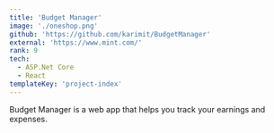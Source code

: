 ```yaml
---
title: 'Budget Manager'
image: './oneshop.png'
github: 'https://github.com/karimit/BudgetManager'
external: 'https://www.mint.com/'
rank: 9
tech:
  - ASP.Net Core
  - React
templateKey: 'project-index'
---
```


Budget Manager is a web app that helps you track your earnings and expenses.